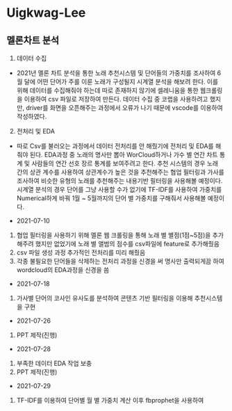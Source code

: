 # Uigkwag-Lee

## 멜론차트 분석

1. 데이터 수집
 - 2021년 멜론 차트 분석을 통한 노래 추천시스템 및 단어들의 가중치를 조사하여 6월 달에 어떤 단어가 주를 이룬 노래가 구성될지 시계열 분석을 해보려 한다. 이를 위해 데이터를 수집해줘야 하는데 따로 존재하지 않기에 셀레니움을 통한 웹크롤링을 이용하여 csv 파일로 저장하여 만든다. 데이터 수집 중 코랩을 사용하려고 했지만,  driver를 화면을 오픈해주는 과정에서 오류가 나기 때문에 vscode를 이용하여 작성하였다.




2. 전처리 및 EDA
 - 따로 Csv를 불러오는 과정에서 데이터 전처리를 안 해줬기에 전처리 및 EDA를 해줘야 된다. EDA과정 중 노래의 명사만 뽑아 WorCloud하거나 가수 별 연간 차트 통계 및 사람들의 연간 선호 장르 통계를 보여주려고 한다. 추천 시스템의 경우 노래 간의 상관 계수를 사용하여 상관계수가 높은 것을 추천해주는 협업 필터링과 가사를 조사하여 비슷한 유형의 노래를 추천해주는 내용기반 필터링을 사용해볼 예정이다. 시계열 분석의 경우 단어를 그냥 사용할 수가 없기에 TF-IDF를 사용하여 가중치를 Numerical하게 바꿔 1월 ~ 5월까지의 단어 별 가중치를 구해줘서 사용해볼 예정이다.


- 2021-07-10
 1. 협업 필터링을 사용하기 위해 멜론 웹 크롤링을 통해 노래 별 별점(1점~5점)을 추가해주려 했지만 없었기에 노래 별 앨범의 점수를 csv파일에 feature로 추가해줬음
 2. csv 파일 생성 과정 추가적인 전처리를 미리 해줬음
 3. 각종 불필요한 단어들을 삭제하는 전처리 과정을 신경을 써 명사만 출력되게끔 하여 wordcloud의 EDA과정을 신경을 씀

- 2021-07-18
 1. 가사별 단어의 코사인 유사도를 분석하여 콘텐츠 기반 필터링을 이용해 추천시스템을 구현

- 2021-07-26
 1. PPT 제작(진행)

- 2021-07-28
 1. 부족한 데이터 EDA 작업 보충
 2. PPT 제작(진행)

- 2021-07-29
 1. TF-IDF를 이용하여 단어별 월 별 가중치 계산 이후 fbprophet을 사용하여 
